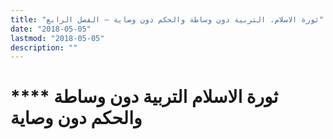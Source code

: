 ```yaml
---
title: "ثورة الاسلام، التربية دون وساطة والحكم دون وصاية – الفصل الرابع"
date: "2018-05-05"
lastmod: "2018-05-05"
description: ""
---
```

# **** **ثورة الاسلام** التربية دون وساطة والحكم دون وصاية

###
